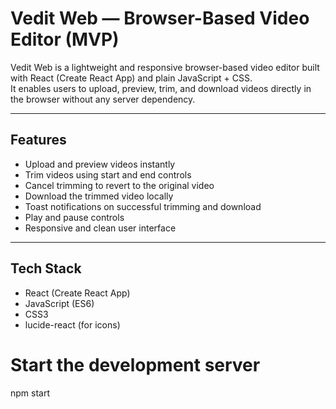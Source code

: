 # Vedit Web — Browser-Based Video Editor (MVP)

Vedit Web is a lightweight and responsive browser-based video editor built with React (Create React App) and plain JavaScript + CSS.  
It enables users to upload, preview, trim, and download videos directly in the browser without any server dependency.

---

## Features

- Upload and preview videos instantly  
- Trim videos using start and end controls  
- Cancel trimming to revert to the original video  
- Download the trimmed video locally  
- Toast notifications on successful trimming and download  
- Play and pause controls  
- Responsive and clean user interface

---

## Tech Stack

- React (Create React App)  
- JavaScript (ES6)  
- CSS3  
- lucide-react (for icons)

# Start the development server
npm start
